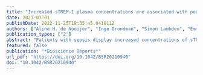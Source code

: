```yaml
---
title: "Increased sTREM-1 plasma concentrations are associated with poor clinical outcomes in patients with COVID-19"
date: 2021-07-01
publishDate: 2022-11-25T19:35:45.041011Z
authors: ["Aline H. de Nooijer", "Inge Grondman", "Simon Lambden", "Emma J. Kooistra", "Nico A.F. Janssen", "Matthijs Kox", "Peter Pickkers", "Leo A.B. Joosten", "Frank L. van de Veerdonk", "Marc Derive", "Sebastien Gibot", "Mihai G. Netea", "on behalf of RCI-COVID-19 study group"]
publication_types: ["2"]
abstract: "Patients with sepsis display increased concentrations of sTREM-1 (soluble Triggering Receptor Expressed on Myeloid cells 1), and a phase II clinical trial focusing on TREM-1 modulation is ongoing. We investigated whether sTREM-1 circulating concentrations are associated with the outcome of patients with coronavirus disease 2019 (COVID-19) to assess the role of this pathway in COVID-19. This observational study was performed in two independent cohorts of patients with COVID-19. Plasma concentrations of sTREM-1 were assessed after ICU admission (pilot cohort) or after COVID-19 diagnosis (validation cohort). Routine laboratory and clinical parameters were collected from electronic patient files. Results showed sTREM-1 plasma concentrations were significantly elevated in patients with COVID-19 (161 [129–196] pg/ml) compared to healthy controls (104 [75–124] pg/ml; P&lt;0.001). Patients with severe COVID-19 needing ICU admission displayed even higher sTREM-1 concentrations compared to less severely ill COVID-19 patients receiving clinical ward-based care (235 [176–319] pg/ml and 195 [139–283] pg/ml, respectively, P = 0.017). In addition, higher sTREM-1 plasma concentrations were observed in patients who did not survive the infection (326 [207–445] pg/ml) compared to survivors (199 [142–278] pg/ml, P&lt;0.001). Survival analyses indicated that patients with higher sTREM-1 concentrations are at higher risk for death (hazard ratio = 3.3, 95%CI: 1.4–7.8). In conclusion, plasma sTREM-1 concentrations are elevated in patients with COVID-19, relate to disease severity, and discriminate between survivors and non-survivors. This suggests that the TREM-1 pathway is involved in the inflammatory reaction and the disease course of COVID-19, and therefore may be considered as a therapeutic target in severely ill patients with COVID-19."
featured: false
publication: "*Bioscience Reports*"
url_pdf: "https://doi.org/10.1042/BSR20210940"
doi: "10.1042/BSR20210940"
---
```


